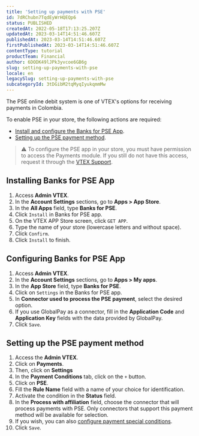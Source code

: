 ```yaml
---
title: 'Setting up payments with PSE'
id: 7dRChubn7TqdEyWrHQEQp6
status: PUBLISHED
createdAt: 2022-05-18T17:13:25.207Z
updatedAt: 2023-03-14T14:51:46.607Z
publishedAt: 2023-03-14T14:51:46.607Z
firstPublishedAt: 2023-03-14T14:51:46.607Z
contentType: tutorial
productTeam: Financial
author: 6DODK49lJPk3yvcoe6GB6g
slug: setting-up-payments-with-pse
locale: en
legacySlug: setting-up-payments-with-pse
subcategoryId: 3tDGibM2tqMyqIyukqmmMw
---
```


The PSE online debit system is one of VTEX's options for receiving payments in Colombia.

To enable PSE in your store, the following actions are required:
- [Install and configure the Banks for PSE App](#installing-banks-for-pse-app).
- [Setting up the PSE payment method](#setting-up-the-pse-payment-method).

>⚠️ To configure the PSE app in your store, you must have permission to access the Payments module. If you still do not have this access, request it through the [VTEX Support](https://help.vtex.com/support).

## Installing Banks for PSE App

1. Access **Admin VTEX**.
2. In the **Account Settings** sections, go to **Apps > App Store**.
3. In the **All Apps** field, type **Banks for PSE**.
4. Click `Install` in Banks for PSE app.
5. On the VTEX APP Store screen, click `GET APP`.
6. Type the name of your store (lowercase letters and without space).
7. Click `Confirm`.
8. Click `Install` to finish.

## Configuring Banks for PSE App

1. Access **Admin VTEX**.
2. In the **Account Settings** sections, go to **Apps > My apps**.
3. In the **App Store** field, type **Banks for PSE**.
4. Click on `Settings` in the Banks for PSE app.
5. In **Connector used to process the PSE payment**, select the desired option.
6. If you use GlobalPay as a connector, fill in the **Application Code** and **Application Key** fields with the data provided by GlobalPay.
7. Click `Save`.

## Setting up the PSE payment method

1. Access the **Admin VTEX**.
2. Click on **Payments**.
3. Then, click on **Settings**
4. In the **Payment Conditions** tab, click on the `+` button.
5. Click on **PSE**.
6. Fill the **Rule Name** field with a name of your choice for identification.
7. Activate the condition in the **Status** field.
8. In the **Process with affiliation** field, choose the connector that will process payments with PSE. Only connectors that support this payment method will be available for selection.
9. If you wish, you can also [configure payment special conditions](https://help.vtex.com/en/tutorial/special-conditions--tutorials_456#).
10. Click `Save`.
